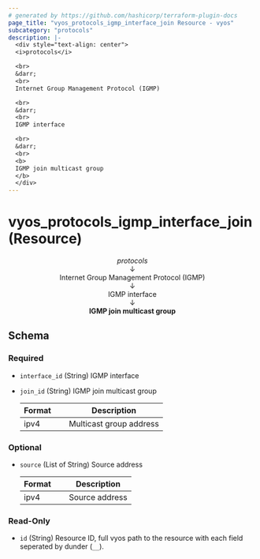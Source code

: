 ```yaml
---
# generated by https://github.com/hashicorp/terraform-plugin-docs
page_title: "vyos_protocols_igmp_interface_join Resource - vyos"
subcategory: "protocols"
description: |-
  <div style="text-align: center">
  <i>protocols</i>

  <br>
  &darr;
  <br>
  Internet Group Management Protocol (IGMP)

  <br>
  &darr;
  <br>
  IGMP interface

  <br>
  &darr;
  <br>
  <b>
  IGMP join multicast group
  </b>
  </div>
---
```


# vyos_protocols_igmp_interface_join (Resource)

<div style="text-align: center">
<i>protocols</i>

<br>
&darr;
<br>
Internet Group Management Protocol (IGMP)

<br>
&darr;
<br>
IGMP interface

<br>
&darr;
<br>
<b>
IGMP join multicast group
</b>
</div>



<!-- schema generated by tfplugindocs -->
## Schema

### Required

- `interface_id` (String) IGMP interface
- `join_id` (String) IGMP join multicast group

    |  Format &emsp; | Description  |
    |----------|---------------|
    |  ipv4  &emsp; |  Multicast group address  |

### Optional

- `source` (List of String) Source address

    |  Format &emsp; | Description  |
    |----------|---------------|
    |  ipv4  &emsp; |  Source address  |

### Read-Only

- `id` (String) Resource ID, full vyos path to the resource with each field seperated by dunder (`__`).
